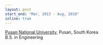 ```yaml
---
layout: post
start_end: "Mar, 2013 - Aug, 2019"
inline: true
---
```


[Pusan National University](https://www.pusan.ac.kr/), Pusan, South Korea \
B.S. in  Engineering
